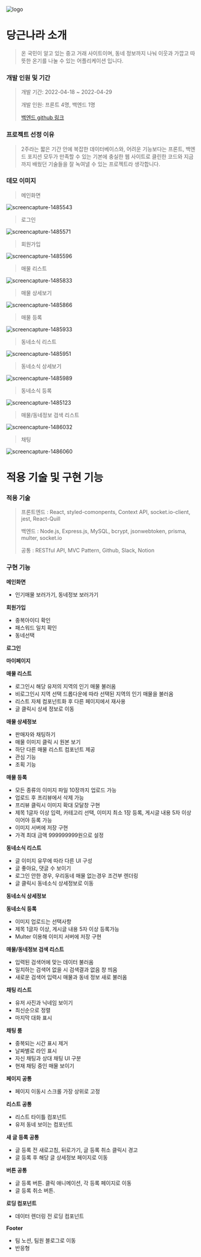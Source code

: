 ![logo](/public/images/logo/logo2.png)

# 당근나라 소개

> 온 국민이 알고 있는 중고 거래 사이트이며, 동네 정보까지 나눠 이웃과 가깝고 따뜻한 온기를 나눌 수 있는 어플리케이션 입니다.

### 개발 인원 및 기간

> 개발 기간: 2022-04-18 ~ 2022-04-29
> 
> 개발 인원: 프론트 4명, 백엔드 1명
> 
> [백엔드 github 링크](https://github.com/wecode-bootcamp-korea/justcode-4-2nd-carrot-country-back)

### 프로젝트 선정 이유

> 2주라는 짧은 기간 안에 복잡한 데이터베이스와, 어려운 기능보다는 프론트, 백엔드 포지션 모두가 만족할 수 있는 기본에 충실한 웹 사이트로 클린한 코드와 지금까지 배웠던 기술들을 잘 녹여낼 수 있는 프로젝트라 생각합니다.

### 데모 이미지

> 메인화면

![screencapture-1485543](public/images/thump/screencapture-1485543.png)

> 로그인

![screencapture-1485571](public/images/thump/screencapture-1485571.png)

> 회원가입

![screencapture-1485596](public/images/thump/screencapture-1485596.png)

> 매물 리스트

![screencapture-1485833](public/images/thump/screencapture-1485898.png)

> 매물 상세보기

![screencapture-1485866](public/images/thump/screencapture-1485866.png)

> 매물 등록

![screencapture-1485933](public/images/thump/screencapture-1485933.png)

> 동네소식 리스트

![screencapture-1485951](public/images/thump/screencapture-1485951.png)

> 동네소식 상세보기

![screencapture-1485989](public/images/thump/screencapture-1485989.png)

> 동네소식 등록

![screencapture-1485123](public/images/thump/screencapture-1485123.png)

> 매물/동네정보 검색 리스트

![screencapture-1486032](public/images/thump/screencapture-1486032.png)

> 채팅

![screencapture-1486060](public/images/thump/screencapture-1486060.png)

# 적용 기술 및 구현 기능

### 적용 기술

> 프론트엔드 : React, styled-comonpents, Context API, socket.io-client, jest, React-Quill
>
> 백엔드 : Node.js, Express.js, MySQL, bcrypt, jsonwebtoken, prisma, multer, socket.io
>
> 공통 : RESTful API, MVC Pattern, Github, Slack, Notion

### 구현 기능

**메인화면**
- 인기매물 보러가기, 동네정보 보러가기

**회원가입**
- 중복아이디 확인
- 패스워드 일치 확인
- 동네선택

**로그인**

**마이페이지**

**매물 리스트**
- 로그인시 해당 유저의 지역의 인기 매물 불러옴
- 비로그인시 지역 선택 드롭다운에 따라 선택된 지역의 인기 매물을 불러옴
- 리스트 자체 컴포넌트화 후 다른 페이지에서 재사용
- 글 클릭시 상세 정보로 이동 

**매물 상세정보**
- 판매자와 채팅하기
- 매물 이미지 클릭 시 원본 보기
- 하단 다른 매물 리스트 컴포넌트 제공
- 관심 기능
- 조획 기능

**매물 등록**
- 모든 종류의 이미지 파일 10장까지 업로드 가능
- 업로드 후 프리뷰에서 삭제 가능
- 프리뷰 클릭시 이미지 확대 모달창 구현
- 제목 1글자 이상 입력, 카테고리 선택, 이미지 최소 1장 등록, 게시글 내용 5자 이상이어야 등록 가능
- 이미지 서버에 저장 구현
- 가격 최대 금액 999999999원으로 설정

**동네소식 리스트** 
- 글 이미지 유무에 따라 다른 UI 구성
- 글 좋아요, 댓글 수 보이기
- 로그인 안한 경우, 우리동네 매물 없는경우 조건부 렌더링
- 글 클릭시 동네소식 상세정보로 이동

**동네소식 상세정보**

**동네소식 등록**
- 이미지 업로드는 선택사항
- 제목 1글자 이상, 게시글 내용 5자 이상 등록가능
- Multer 이용해 이미지 서버에 저장 구현

**매물/동네정보 검색 리스트**
- 입력된 검색어에 맞는 데이터 불러옴
- 일치하는 검색어 없을 시 검색결과 없음 창 띄움
- 새로운 검색어 입력시 매물과 동네 정보 새로 불러옴

**채팅 리스트**
- 유저 사진과 닉네임 보이기
- 최신순으로 정렬
- 마지막 대화 표시

**채팅 룸**
- 중복되는 시간 표시 제거
- 날짜별로 라인 표시
- 자신 채팅과 상대 채팅 UI 구분
- 현재 채팅 중인 매물 보이기

**페이지 공통**
- 페이지 이동시 스크롤 가장 상위로 고정

**리스트 공통** 
- 리스트 타이틀 컴포넌트
- 유저 동네 보이는 컴포넌트

**새 글 등록 공통**
- 글 등록 전 새로고침, 뒤로가기, 글 등록 취소 클릭시 경고
- 글 등록 후 해당 글 상세정보 페이지로 이동 

**버튼 공통**
- 글 등록 버튼. 클릭 애니메이션, 각 등록 페이지로 이동
- 글 등록 취소 버튼.

**로딩 컴포넌트**
- 데이터 렌더링 전 로딩 컴포넌트

**Footer**
- 팀 노션, 팀원 블로그로 이동
- 반응형 
